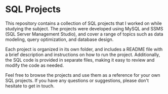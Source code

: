 # SQL Projects

This repository contains a collection of SQL projects that I worked on while studying the subject. The projects were developed using MySQL and SSMS (SQL Server Management Studio), and cover a range of topics such as data modeling, query optimization, and database design.

Each project is organized in its own folder, and includes a README file with a brief description and instructions on how to run the project. Additionally, the SQL code is provided in separate files, making it easy to review and modify the code as needed.

Feel free to browse the projects and use them as a reference for your own SQL projects. If you have any questions or suggestions, please don't hesitate to get in touch.
